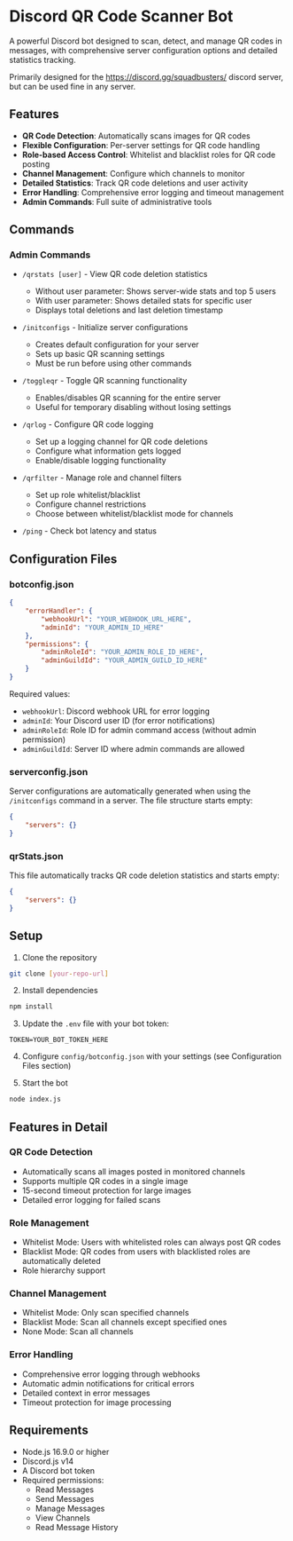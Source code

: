 # Discord QR Code Scanner Bot

A powerful Discord bot designed to scan, detect, and manage QR codes in messages, with comprehensive server configuration options and detailed statistics tracking.

Primarily designed for the https://discord.gg/squadbusters/ discord server, but can be used fine in any server.

## Features

- **QR Code Detection**: Automatically scans images for QR codes
- **Flexible Configuration**: Per-server settings for QR code handling
- **Role-based Access Control**: Whitelist and blacklist roles for QR code posting
- **Channel Management**: Configure which channels to monitor
- **Detailed Statistics**: Track QR code deletions and user activity
- **Error Handling**: Comprehensive error logging and timeout management
- **Admin Commands**: Full suite of administrative tools

## Commands

### Admin Commands
- `/qrstats [user]` - View QR code deletion statistics
  - Without user parameter: Shows server-wide stats and top 5 users
  - With user parameter: Shows detailed stats for specific user
  - Displays total deletions and last deletion timestamp
  
- `/initconfigs` - Initialize server configurations
  - Creates default configuration for your server
  - Sets up basic QR scanning settings
  - Must be run before using other commands
  
- `/toggleqr` - Toggle QR scanning functionality
  - Enables/disables QR scanning for the entire server
  - Useful for temporary disabling without losing settings
  
- `/qrlog` - Configure QR code logging
  - Set up a logging channel for QR code deletions
  - Configure what information gets logged
  - Enable/disable logging functionality
  
- `/qrfilter` - Manage role and channel filters
  - Set up role whitelist/blacklist
  - Configure channel restrictions
  - Choose between whitelist/blacklist mode for channels
  
- `/ping` - Check bot latency and status

## Configuration Files

### botconfig.json
```json
{
    "errorHandler": {
        "webhookUrl": "YOUR_WEBHOOK_URL_HERE",
        "adminId": "YOUR_ADMIN_ID_HERE"
    },
    "permissions": {
        "adminRoleId": "YOUR_ADMIN_ROLE_ID_HERE",
        "adminGuildId": "YOUR_ADMIN_GUILD_ID_HERE"
    }
}
```

Required values:
- `webhookUrl`: Discord webhook URL for error logging
- `adminId`: Your Discord user ID (for error notifications)
- `adminRoleId`: Role ID for admin command access (without admin permission)
- `adminGuildId`: Server ID where admin commands are allowed 

### serverconfig.json
Server configurations are automatically generated when using the `/initconfigs` command in a server. The file structure starts empty:
```json
{
    "servers": {}
}
```

### qrStats.json
This file automatically tracks QR code deletion statistics and starts empty:
```json
{
    "servers": {}
}
```

## Setup

1. Clone the repository
```bash
git clone [your-repo-url]
```

2. Install dependencies
```bash
npm install
```

3. Update the `.env` file with your bot token:
```env
TOKEN=YOUR_BOT_TOKEN_HERE
```

4. Configure `config/botconfig.json` with your settings (see Configuration Files section)

5. Start the bot
```bash
node index.js
```

## Features in Detail

### QR Code Detection
- Automatically scans all images posted in monitored channels
- Supports multiple QR codes in a single image
- 15-second timeout protection for large images
- Detailed error logging for failed scans

### Role Management
- Whitelist Mode: Users with whitelisted roles can always post QR codes
- Blacklist Mode: QR codes from users with blacklisted roles are automatically deleted
- Role hierarchy support

### Channel Management
- Whitelist Mode: Only scan specified channels
- Blacklist Mode: Scan all channels except specified ones
- None Mode: Scan all channels

### Error Handling
- Comprehensive error logging through webhooks
- Automatic admin notifications for critical errors
- Detailed context in error messages
- Timeout protection for image processing

## Requirements

- Node.js 16.9.0 or higher
- Discord.js v14
- A Discord bot token
- Required permissions:
  - Read Messages
  - Send Messages
  - Manage Messages
  - View Channels
  - Read Message History
